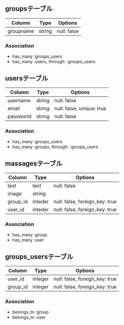 
## groupsテーブル

|Column|Type|Options|
|------|----|-------|
|groupname|string|null: false|

### Association
- has_many :groups_users
- has_many :users, through: :groups_users


## usersテーブル

|Column|Type|Options|
|------|----|-------|
|username|string|null: false|
|email|string|null: false, unique: true|
|passworld|string|null: false|

### Association
- has_many :groups_users
- has_many :groups, through: :groups_users


## massagesテーブル

|Column|Type|Options|
|------|----|-------|
|text|text|null: false|
|image|string|
|group_id|inteder|null: false, foreign_key: true|
|user_id|inteder|null: false, foreign_key: true|

### Association
- has_many :group
- has_many :user


## groups_usersテーブル

|Column|Type|Options|
|------|----|-------|
|user_id|integer|null: false, foreign_key: true|
|group_id|integer|null: false, foreign_key: true|

### Association
- belongs_to :group
- belongs_to :user